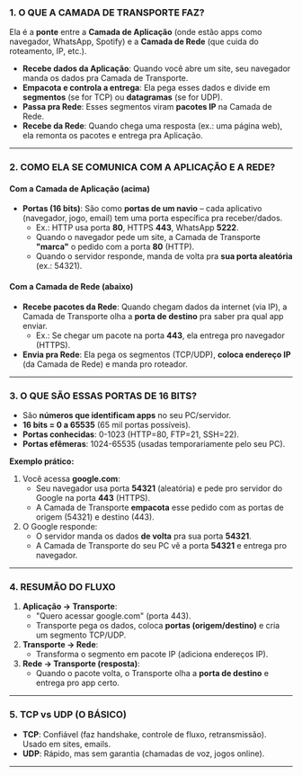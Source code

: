 ### **1. O QUE A CAMADA DE TRANSPORTE FAZ?**  
Ela é a **ponte** entre a **Camada de Aplicação** (onde estão apps como navegador, WhatsApp, Spotify) e a **Camada de Rede** (que cuida do roteamento, IP, etc.).  

- **Recebe dados da Aplicação**: Quando você abre um site, seu navegador manda os dados pra Camada de Transporte.  
- **Empacota e controla a entrega**: Ela pega esses dados e divide em **segmentos** (se for TCP) ou **datagramas** (se for UDP).  
- **Passa pra Rede**: Esses segmentos viram **pacotes IP** na Camada de Rede.  
- **Recebe da Rede**: Quando chega uma resposta (ex.: uma página web), ela remonta os pacotes e entrega pra Aplicação.  

---

### **2. COMO ELA SE COMUNICA COM A APLICAÇÃO E A REDE?**  
#### **Com a Camada de Aplicação (acima)**  
- **Portas (16 bits)**: São como **portas de um navio** – cada aplicativo (navegador, jogo, email) tem uma porta específica pra receber/dados.  
  - Ex.: HTTP usa porta **80**, HTTPS **443**, WhatsApp **5222**.  
  - Quando o navegador pede um site, a Camada de Transporte **"marca"** o pedido com a porta **80** (HTTP).  
  - Quando o servidor responde, manda de volta pra **sua porta aleatória** (ex.: 54321).  

#### **Com a Camada de Rede (abaixo)**  
- **Recebe pacotes da Rede**: Quando chegam dados da internet (via IP), a Camada de Transporte olha a **porta de destino** pra saber pra qual app enviar.  
  - Ex.: Se chegar um pacote na porta **443**, ela entrega pro navegador (HTTPS).  
- **Envia pra Rede**: Ela pega os segmentos (TCP/UDP), **coloca endereço IP** (da Camada de Rede) e manda pro roteador.  

---

### **3. O QUE SÃO ESSAS PORTAS DE 16 BITS?**  
- São **números que identificam apps** no seu PC/servidor.  
- **16 bits = 0 a 65535** (65 mil portas possíveis).  
- **Portas conhecidas**: 0-1023 (HTTP=80, FTP=21, SSH=22).  
- **Portas efêmeras**: 1024-65535 (usadas temporariamente pelo seu PC).  

**Exemplo prático:**  
1. Você acessa **google.com**:  
   - Seu navegador usa porta **54321** (aleatória) e pede pro servidor do Google na porta **443** (HTTPS).  
   - A Camada de Transporte **empacota** esse pedido com as portas de origem (54321) e destino (443).  
2. O Google responde:  
   - O servidor manda os dados **de volta** pra sua porta **54321**.  
   - A Camada de Transporte do seu PC vê a porta **54321** e entrega pro navegador.  

---

### **4. RESUMÃO DO FLUXO**  
1. **Aplicação → Transporte**:  
   - "Quero acessar google.com" (porta 443).  
   - Transporte pega os dados, coloca **portas (origem/destino)** e cria um segmento TCP/UDP.  
2. **Transporte → Rede**:  
   - Transforma o segmento em pacote IP (adiciona endereços IP).  
3. **Rede → Transporte (resposta)**:  
   - Quando o pacote volta, o Transporte olha a **porta de destino** e entrega pro app certo.  

---

### **5. TCP vs UDP (O BÁSICO)**  
- **TCP**: Confiável (faz handshake, controle de fluxo, retransmissão). Usado em sites, emails.  
- **UDP**: Rápido, mas sem garantia (chamadas de voz, jogos online).  

---